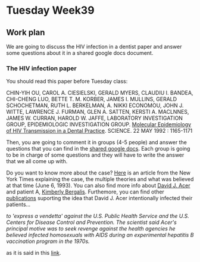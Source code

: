 # Tuesday Week39

## Work plan

We are going to discuss the HIV infection in a dentist paper and answer some questions about it in a shared google docs document.

### The HIV infection paper

You should read this paper before Tuesday class:

CHIN-YIH OU, CAROL A. CIESIELSKI, GERALD MYERS, CLAUDIU I. BANDEA, CHI-CHENG LUO, BETTE T. M. KORBER, JAMES I. MULLINS, GERALD SCHOCHETMAN, RUTH L. BERKELMAN, A. NIKKI ECONOMOU, JOHN J. WITTE, LAWRENCE J. FURMAN, GLEN A. SATTEN, KERSTI A. MACLNNES, JAMES W. CURRAN, HAROLD W. JAFFE, LABORATORY INVESTIGATION GROUP, EPIDEMIOLOGIC INVESTIGATION GROUP. [Molecular Epidemiology of HIV Transmission in a Dental Practice](https://science.sciencemag.org/content/256/5060/1165). SCIENCE. 22 MAY 1992 : 1165-1171

Then, you are going to comment it in groups (4-5 people) and answer the questions that you can find in the [shared google docs](https://docs.google.com/document/d/1gnwNQYFoR81MLwLDy7PEywTHFflZRhyZmVeZPGOFDq0/edit?usp=sharing). Each group is going to be in charge of some questions and they will have to write the answer that we all come up with.

Do you want to know more about the case? [Here](https://www.nytimes.com/1993/06/06/weekinreview/aids-and-a-dentist-s-secrets.html) is an article from the New York Times explaining the case, the multiple theories and what was believed at that time (June 6, 1993). You can also find more info about [David J. Acer](https://en.wikipedia.org/wiki/David_J._Acer) and patient A, [Kimberly Bergalis](https://en.wikipedia.org/wiki/Kimberly_Bergalis). Furthemore, you can find other [publications](https://www.nature.com/articles/4808632) suporting the idea that David J. Acer intentionally infected their patients...

*to 'express a vendetta' against the U.S. Public Health Service and the U.S. Centers for Disease Control and Prevention. The scientist said Acer's principal motive was to seek revenge against the health agencies he believed infected homosexuals with AIDS during an experimental hepatitis B vaccination program in the 1970s.*

as it is said in this [link](https://www.upi.com/Archives/1994/08/31/Study-AIDS-dentist-likely-serial-killer/1726778305600/).


